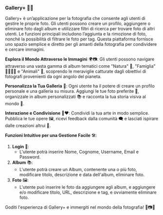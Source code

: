 ### Gallery+ 📸✨

Gallery+ è un’applicazione per la fotografia che consente agli utenti di gestire le proprie foto. Gli utenti possono creare un profilo, aggiungere o eliminare foto dagli album e utilizzare filtri di ricerca per trovare foto di altri utenti. Le funzioni principali includono l’aggiunta e la rimozione di foto, nonché la possibilità di filtrare le foto per tag. Questa piattaforma fornisce uno spazio semplice e diretto per gli amanti della fotografia per condividere e cercare immagini.

**Esplora il Mondo Attraverso le Immagini** 🌍📷: Gli utenti possono navigare attraverso una vasta gamma di album tematici come "Natura" 🌿, "Famiglia" 👨‍👩‍👧‍👦 e "Animali" 🐾, scoprendo le meraviglie catturate dagli obiettivi di fotografi provenienti da ogni angolo del pianeta.

**Personalizza la Tua Galleria** 🎨: Ogni utente ha il potere di creare un profilo personale e una galleria su misura. Aggiungi le tue foto preferite 📸, organizzale in album personalizzati 📚 e racconta la tua storia visiva al mondo 🌟.

**Interazione e Condivisione** 💬❤️: Condividi la tua arte in modo semplice. Pubblica le tue opere 🖼️, ricevi feedback dalla comunità 🗨️ e lasciati ispirare dalle creazioni altrui 🌈.

**Funzioni Intuitive per una Gestione Facile** 🛠️:

1. **Login** 🔑:
   - L'utente potrà inserire Nome, Cognome, Username, Email e Password.
2. **Album** 📚:
   - L'utente potrà creare un Album, contenente una o più foto, modificare titolo, descrizione e data dell'album, eliminare foto.
3. **Foto** 🖼️:
   - L'utente può inserire le foto da aggiungere agli album, e aggiungere e/o modificare titolo, URL, descrizione e tag, e ovviamente eliminare foto.

Goditi l'esperienza di Gallery+ e immergiti nel mondo della fotografia! 🌟📷✨
